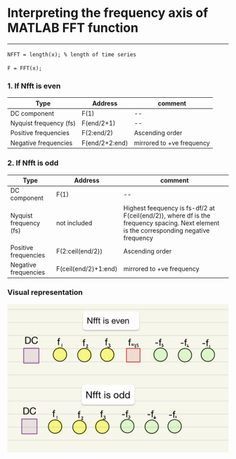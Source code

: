 # Interpreting the frequency axis of MATLAB FFT function 
------------------------------

`NFFT = length(x); % length of time series`

`F = FFT(x);`

### 1. If Nfft is even
| Type | Address | comment
|--|--|--|
| DC component | F(1) | --
| Nyquist frequency (fs) | F(end/2+1) | --
| Positive frequencies | F(2:end/2) | Ascending order
| Negative frequencies | F(end/2+2:end) | mirrored to +ve frequency


### 2. If Nfft is odd
| Type | Address | comment
|--|--|--|
| DC component | F(1) | --
| Nyquist frequency (fs) | not included | Highest feequency is fs-df/2 at F(ceil(end/2)), where df is the frequency spacing. Next element is the corresponding negative frequency
| Positive frequencies | F(2:ceil(end/2)) | Ascending order
| Negative frequencies | F(ceil(end/2)+1:end) | mirrored to +ve frequency

### Visual representation
![Visual representation](images/MATLAB_FFT_bins.jpeg)
